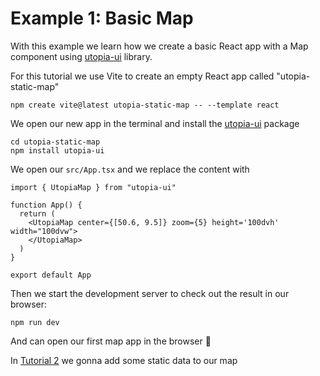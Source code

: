 # Example 1: Basic Map

With this example we learn how we create a basic React app with a Map component using [utopia-ui](https://github.com/utopia-os/utopia-ui) library.

For this tutorial we use Vite to create an empty React app called "utopia-static-map"

```shell=
npm create vite@latest utopia-static-map -- --template react
```

We open our new app in the terminal and install the [utopia-ui](https://github.com/utopia-os/utopia-ui) package

```shell=
cd utopia-static-map
npm install utopia-ui
```

We open our `src/App.tsx` and we replace the content with

```jsx=
import { UtopiaMap } from "utopia-ui"

function App() {
  return (
    <UtopiaMap center={[50.6, 9.5]} zoom={5} height='100dvh' width="100dvw">
    </UtopiaMap>
  )
}

export default App

```

Then we start the development server to check out the result in our browser:

```shell=
npm run dev
```

And can open our first map app in the browser 🙂

In [Tutorial 2](../2-static-layers/) we gonna add some static data to our map
